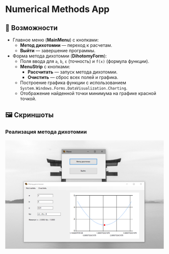# Numerical Methods App

## 📌 Возможности  
- Главное меню (**MainMenu**) с кнопками:  
  - **Метод дихотомии** — переход к расчетам.  
  - **Выйти** — завершение программы.  
- Форма метода дихотомии (**DihotomyForm**):  
  - Поля ввода для `a`, `b`, `ε` (точность) и `f(x)` (формула функции).  
  - **MenuStrip** с кнопками:  
    - **Рассчитать** — запуск метода дихотомии.  
    - **Очистить** — сброс всех полей и графика.  
  - Построение графика функции с использованием `System.Windows.Forms.DataVisualization.Charting`.  
  - Отображение найденной точки минимума на графике красной точкой.  

## 🖼 Скриншоты

### Реализация метода дихотомии
![Пример работы](https://github.com/Luxeny/NumericalMethodsApp/blob/master/screen.png)
